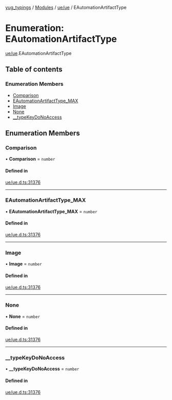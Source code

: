[yug_typings](../README.md) / [Modules](../modules.md) / [ue/ue](../modules/ue_ue.md) / EAutomationArtifactType

# Enumeration: EAutomationArtifactType

[ue/ue](../modules/ue_ue.md).EAutomationArtifactType

## Table of contents

### Enumeration Members

- [Comparison](ue_ue.EAutomationArtifactType.md#comparison)
- [EAutomationArtifactType\_MAX](ue_ue.EAutomationArtifactType.md#eautomationartifacttype_max)
- [Image](ue_ue.EAutomationArtifactType.md#image)
- [None](ue_ue.EAutomationArtifactType.md#none)
- [\_\_typeKeyDoNoAccess](ue_ue.EAutomationArtifactType.md#__typekeydonoaccess)

## Enumeration Members

### Comparison

• **Comparison** = `number`

#### Defined in

[ue/ue.d.ts:31376](https://github.com/YugMetaverse/yug_typings/blob/b7d9b19/ue/ue.d.ts#L31376)

___

### EAutomationArtifactType\_MAX

• **EAutomationArtifactType\_MAX** = `number`

#### Defined in

[ue/ue.d.ts:31376](https://github.com/YugMetaverse/yug_typings/blob/b7d9b19/ue/ue.d.ts#L31376)

___

### Image

• **Image** = `number`

#### Defined in

[ue/ue.d.ts:31376](https://github.com/YugMetaverse/yug_typings/blob/b7d9b19/ue/ue.d.ts#L31376)

___

### None

• **None** = `number`

#### Defined in

[ue/ue.d.ts:31376](https://github.com/YugMetaverse/yug_typings/blob/b7d9b19/ue/ue.d.ts#L31376)

___

### \_\_typeKeyDoNoAccess

• **\_\_typeKeyDoNoAccess** = `number`

#### Defined in

[ue/ue.d.ts:31376](https://github.com/YugMetaverse/yug_typings/blob/b7d9b19/ue/ue.d.ts#L31376)
